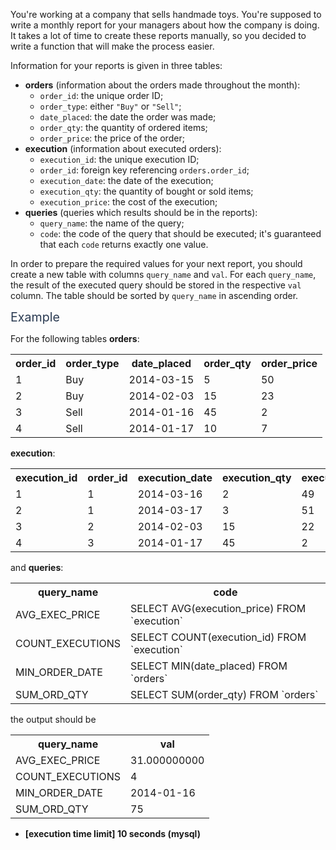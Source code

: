 <p>You're working at a company that sells handmade toys. You're supposed to write a monthly report for your managers about how the company is doing. It takes a lot of time to create these reports manually, so you decided to write a function that will make the process easier.</p>
<p>Information for your reports is given in three tables:</p>
<ul>
<li><strong>orders</strong> (information about the orders made throughout the month):
<ul>
<li><code>order_id</code>: the unique order ID;</li>
<li><code>order_type</code>: either <code>"Buy"</code> or <code>"Sell"</code>;</li>
<li><code>date_placed</code>: the date the order was made;</li>
<li><code>order_qty</code>: the quantity of ordered items;</li>
<li><code>order_price</code>: the price of the order;</li>
</ul>
</li>
<li><strong>execution</strong> (information about executed orders):
<ul>
<li><code>execution_id</code>: the unique execution ID;</li>
<li><code>order_id</code>: foreign key referencing <code>orders.order_id</code>;</li>
<li><code>execution_date</code>: the date of the execution;</li>
<li><code>execution_qty</code>: the quantity of bought or sold items;</li>
<li><code>execution_price</code>: the cost of the execution;</li>
</ul>
</li>
<li><strong>queries</strong> (queries which results should be in the reports):
<ul>
<li><code>query_name</code>: the name of the query;</li>
<li><code>code</code>: the code of the query that should be executed; it's guaranteed that each <code>code</code> returns exactly one value.</li>
</ul>
</li>
</ul>
<p>In order to prepare the required values for your next report, you should create a new table with columns <code>query_name</code> and <code>val</code>. For each <code>query_name</code>, the result of the executed query should be stored in the respective <code>val</code> column. The table should be sorted by <code>query_name</code> in ascending order.</p>
<p><span class="markdown--header" style="color:#2b3b52;font-size:1.4em">Example</span></p>
<p>For the following tables <strong>orders</strong>:</p>
<table>
  <tr>
    <th>order_id</th>
    <th>order_type</th>
    <th>date_placed</th>
    <th>order_qty</th>
    <th>order_price</th>
  </tr>
  <tr>
    <td>1</td>
    <td>Buy</td>
    <td>2014-03-15</td>
    <td>5</td>
    <td>50</td>
  </tr>
  <tr>
    <td>2</td>
    <td>Buy</td>
    <td>2014-02-03</td>
    <td>15</td>
    <td>23</td>
  </tr>
  <tr>
    <td>3</td>
    <td>Sell</td>
    <td>2014-01-16</td>
    <td>45</td>
    <td>2</td>
  </tr>
  <tr>
    <td>4</td>
    <td>Sell</td>
    <td>2014-01-17</td>
    <td>10</td>
    <td>7</td>
  </tr>
</table>
<p><strong>execution</strong>:</p>
<table>
  <tr>
    <th>execution_id</th>
    <th>order_id</th>
    <th>execution_date</th>
    <th>execution_qty</th>
    <th>execution_price</th>
  </tr>
  <tr>
    <td>1</td>
    <td>1</td>
    <td>2014-03-16</td>
    <td>2</td>
    <td>49</td>
  </tr>
  <tr>
    <td>2</td>
    <td>1</td>
    <td>2014-03-17</td>
    <td>3</td>
    <td>51</td>
  </tr>
  <tr>
    <td>3</td>
    <td>2</td>
    <td>2014-02-03</td>
    <td>15</td>
    <td>22</td>
  </tr>
  <tr>
    <td>4</td>
    <td>3</td>
    <td>2014-01-17</td>
    <td>45</td>
    <td>2</td>
  </tr>
</table>
<p>and <strong>queries</strong>:</p>
<table>
<tr>
<th>query_name</th>
<th>code</th>
</tr>
<tr>
  <td>AVG_EXEC_PRICE</td>
  <td>SELECT AVG(execution_price) FROM `execution`</td>
</tr>
<tr>
  <td>COUNT_EXECUTIONS</td>
  <td>SELECT COUNT(execution_id) FROM `execution`</td>
</tr>
<tr>
  <td>MIN_ORDER_DATE</td>
  <td>SELECT MIN(date_placed) FROM `orders`</td>
</tr>
<tr>
  <td>SUM_ORD_QTY</td>
  <td>SELECT SUM(order_qty) FROM `orders`</td>
</tr>
</table>
the output should be
<table>
<tr>
<th>query_name</th>
<th>val</th>
</tr>
<tr>
  <td>AVG_EXEC_PRICE</td>
  <td>31.000000000</td>
</tr>
<tr>
  <td>COUNT_EXECUTIONS</td>
  <td>4</td>
</tr>
<tr>
  <td>MIN_ORDER_DATE</td>
  <td>2014-01-16</td>
</tr>
<tr>
  <td>SUM_ORD_QTY</td>
  <td>75</td>
</tr>
</table>
<ul>
<li><strong>[execution time limit] 10 seconds (mysql)</strong></li>
</ul>
